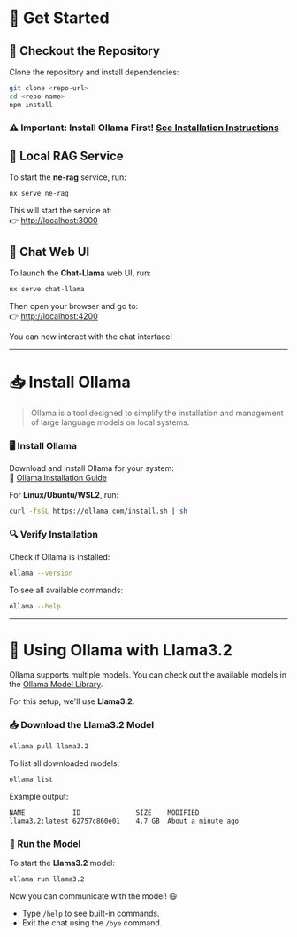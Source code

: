 # 🚀 Get Started

## 🛒 Checkout the Repository

Clone the repository and install dependencies:

```bash
git clone <repo-url>
cd <repo-name>
npm install
```

### ⚠️ **Important: Install Ollama First!** [See Installation Instructions](#install-ollama)

## 🧠 Local RAG Service

To start the **ne-rag** service, run:

```bash
nx serve ne-rag
```

This will start the service at:  
👉 [http://localhost:3000](http://localhost:3000)

## 💬 Chat Web UI

To launch the **Chat-Llama** web UI, run:

```bash
nx serve chat-llama
```

Then open your browser and go to:  
👉 [http://localhost:4200](http://localhost:4200)

You can now interact with the chat interface!

---

# 📥 Install Ollama

> Ollama is a tool designed to simplify the installation and management of large language models on local systems.

### 🖥️ Install Ollama

Download and install Ollama for your system:  
🔗 [Ollama Installation Guide](https://ollama.com/download/linux)

For **Linux/Ubuntu/WSL2**, run:

```bash
curl -fsSL https://ollama.com/install.sh | sh
```

### 🔍 Verify Installation

Check if Ollama is installed:

```bash
ollama --version
```

To see all available commands:

```bash
ollama --help
```

---

# 🧩 Using Ollama with Llama3.2

Ollama supports multiple models. You can check out the available models in the [Ollama Model Library](https://github.com/ollama/ollama/blob/main/README.md#model-library).

For this setup, we'll use **Llama3.2**.

### 📥 Download the Llama3.2 Model

```bash
ollama pull llama3.2
```

To list all downloaded models:

```bash
ollama list
```

Example output:

```bash
NAME            ID              SIZE    MODIFIED           
llama3.2:latest 62757c860e01    4.7 GB  About a minute ago      
```

### 🚀 Run the Model

To start the **Llama3.2** model:

```bash
ollama run llama3.2
```

Now you can communicate with the model! 😃

- Type `/help` to see built-in commands.
- Exit the chat using the `/bye` command.
